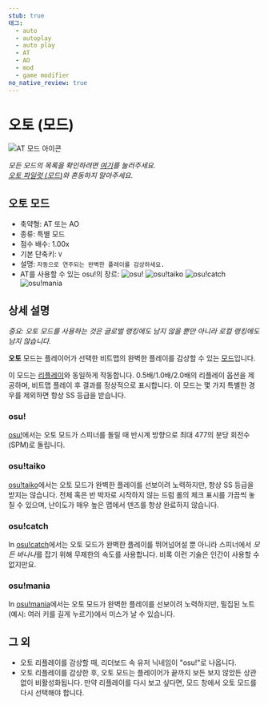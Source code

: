 ```yaml
---
stub: true
태그:
  - auto
  - autoplay
  - auto play
  - AT
  - AO
  - mod
  - game modifier
no_native_review: true
---
```


# 오토 (모드)

![AT 모드 아이콘](/wiki/shared/mods/AT.png "오토 (AT) 모드 아이콘")

*모든 모드의 목록을 확인하려면 [여기](/wiki/Game_modifier)를 눌러주세요.*\
*[오토 파일럿 (모드)](/wiki/Game_modifier/Autopilot)와 혼동하지 말아주세요.*

## 오토 모드

- 축약형: AT 또는 AO
- 종류: 특별 모드
- 점수 배수: 1.00x
- 기본 단축키: `V`
- 설명: `자동으로 연주되는 완벽한 플레이를 감상하세요.`
- AT를 사용할 수 있는 osu!의 장르: ![][osu!] ![][osu!taiko] ![][osu!catch] ![][osu!mania]

## 상세 설명

*중요: 오토 모드를 사용하는 것은 글로벌 랭킹에도 남지 않을 뿐만 아니라 로컬 랭킹에도 남지 않습니다.*

**오토** 모드는 플레이어가 선택한 비트맵의 완벽한 플레이를 감상할 수 있는 [모드](/wiki/Game_modifier)입니다.

이 모드는 [리플레이](/wiki/Gameplay/Replay)와 동일하게 작동합니다. 0.5배/1.0배/2.0배의 리플레이 옵션을 제공하며, 비트맵 플레이 후 결과를 정상적으로 표시합니다. 이 모드는 몇 가지 특별한 경우를 제외하면 항상 SS 등급을 받습니다.

### osu!

[osu!](/wiki/Game_mode/osu!)에서는 오토 모드가 스피너를 돌릴 때 반시계 방향으로 최대 477의 분당 회전수(SPM)로 돌립니다.

### osu!taiko

[osu!taiko](/wiki/Game_mode/osu!taiko)에서는 오토 모드가 완벽한 플레이를 선보이려 노력하지만, 항상 SS 등급을 받지는 않습니다. 전체 혹은 반 박자로 시작하지 않는 드럼 롤의 체크 표시를 가끔씩 놓칠 수 있으며, 난이도가 매우 높은 맵에서 덴즈를 항상 완료하지 않습니다.

### osu!catch

In [osu!catch](/wiki/Game_mode/osu!catch)에서는 오토 모드가 완벽한 플레이를 뛰어넘어설 뿐 아니라 스피너에서 *모든 바나나*를 잡기 위해 무제한의 속도를 사용합니다. 비록 이런 기술은 인간이 사용할 수 없지만요.

### osu!mania

In [osu!mania](/wiki/Game_mode/osu!mania)에서는 오토 모드가 완벽한 플레이를 선보이려 노력하지만, 밀집된 노트(예시: 여러 키를 길게 누르기)에서 미스가 날 수 있습니다.

## 그 외

- 오토 리플레이를 감상할 때, 리더보드 속 유저 닉네임이 "osu!"로 나옵니다.
- 오토 리플레이를 감상한 후, 오토 모드는 플레이어가 끝까지 보든 보지 않았든 상관없이 비활성화됩니다. 만약 리플레이를 다시 보고 싶다면, 모드 창에서 오토 모드를 다시 선택해야 합니다.

[osu!]: /wiki/shared/mode/osu.png "osu!"
[osu!taiko]: /wiki/shared/mode/taiko.png "osu!taiko"
[osu!catch]: /wiki/shared/mode/catch.png "osu!catch"
[osu!mania]: /wiki/shared/mode/mania.png "osu!mania"
